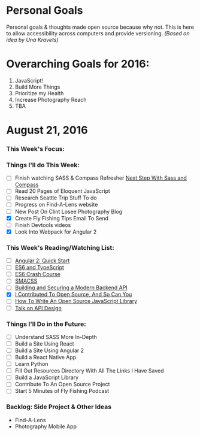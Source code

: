 Personal Goals
==============

Personal goals &amp; thoughts made open source because why not. This is here to allow accessibility across computers and provide versioning. _(Based on idea by Una Kravets)_

# Overarching Goals for 2016:
1. JavaScript!
2. Build More Things
3. Prioritize my Health
4. Increase Photography Reach
5. TBA

# August 21, 2016

### This Week's Focus: 

### Things I'll do This Week:

- [ ] Finish watching SASS &amp; Compass Refresher [Next Step With Sass and Compass](https://www.sitepoint.com/premium/courses/the-next-step-with-sass-and-compass-2863/lesson/4/step/3)
- [ ] Read 20 Pages of Eloquent JavaScript
- [ ] Research Seattle Trip Stuff To do
- [ ] Progress on Find-A-Lens website
- [ ] New Post On Clint Losee Photography Blog
- [x] Create Fly Fishing Tips Email To Send
- [ ] Finish Devtools videos
- [x] Look Into Webpack for Angular 2

### This Week's Reading/Watching List:

- [ ] [Angular 2: Quick Start](https://www.youtube.com/watch?v=f80wkYP5rTI)
- [ ] [ES6 and TypeScript](https://www.youtube.com/watch?v=CG2Ut1Wski8&feature=youtu.be&t=2m50s&utm_content=educational&utm_campaign=2016-08-25&utm_source=email-sendgrid&utm_term=133370&utm_medium=486884)
- [ ] [ES6 Crash Course](https://laracasts.com/series/es6-cliffsnotes)
- [ ] [SMACSS](https://smacss.com/book/)
- [ ] [Building and Securing a Modern Backend API](https://scotch.io/tutorials/building-and-securing-a-modern-backend-api)
- [x] [I Contributed To Open Source, And So Can You](https://www.smashingmagazine.com/2016/08/contributing-open-source/) 
- [ ] [How To Write An Open Source JavaScript Library](https://egghead.io/courses/how-to-write-an-open-source-javascript-library)
- [ ] [Talk on API Design](http://2016.cascadiafest.org/speakers/bryan-hughes/)

### Things I'll Do in the Future:
- [ ] Understand SASS More In-Depth
- [ ] Build a Site Using React
- [ ] Build a Site Using Angular 2
- [ ] Build a React Native App
- [ ] Learn Python
- [ ] Fill Out Resources Directory With All The Links I Have Saved
- [ ] Build a JavaScript Library
- [ ] Contribute To An Open Source Project
- [ ] Start 5 Minutes of Fly Fishing Podcast

### Backlog: Side Project &amp; Other Ideas
* Find-A-Lens
* Photography Mobile App